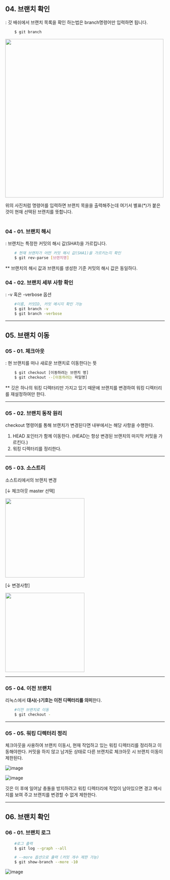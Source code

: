 <!-- 6장 브랜치 
    04. 브랜치 확인
    05. 브랜치 이동
    06. 브랜치 공간  -->

## 04. 브랜치 확인
: 깃 배쉬에서 브랜치 목록을 확인 하는법은 branch명령어만 입력하면 됩니다.

```bash
    $ git branch
```
<img width="500" src="https://user-images.githubusercontent.com/88806404/194736944-1f3db06a-bd08-4831-90cc-d89ced78e9fd.png">

위의 사진처럼 명령어를 입력하면 브랜치 목을을 출력해주는데 여기서 별표(*)가 붙은 것이 현재 선택된 브랜치를 뜻합니다.
<br><br>

### 04 - 01. 브랜치 해시
: 브랜치는 특정한 커밋의 해시 값(SHA1)을 가르킵니다.

```bash
    # 현재 브랜차가 어떤 커밋 해시 값(SHA1)을 가르키는지 확인
    $ git rev-parse [브랜치명]
```
** 브랜치의 해시 값과 브랜치를 생성한 기준 커밋의 해시 값은 동일하다.

### 04 - 02. 브랜치 세부 사항 확인
: -v 혹은 -verbose 옵션
```bash
    #이름, 커밋ID, 커밋 메시지 확인 가능
    $ git branch -v
    $ git branch -verbose
```
<hr>

## 05. 브랜치 이동
### 05 - 01. 체크아웃
: 현 브랜치를 떠나 새로운 브랜치로 이동한다는 뜻

```bash
    $ git checkout [이동하려는 브랜치 명]
    $ git checkout --[이동하려는 파일명]
```

** 깃은 하나의 워킹 디렉터리만 가지고 있기 때문에 브랜치를 변경하여 워킹 디렉터리를 재설정하여만 한다.

<hr>

### 05 - 02. 브랜치 동작 원리

checkout 명령어를 통해 브랜치가 변경된다면 내부에서는 해당 사항을 수행한다.

1. HEAD 포인터가 함께 이동한다. (HEAD는 항상 변경된 브랜치의 마지막 커밋을 가르킨다.)
2. 워킹 디렉터리를 정리한다.

<hr>

### 05 - 03. 소스트리

소스트리에서의 브랜치 변경

[↓ 체크아웃 master 선택]

<image width="250" src="https://user-images.githubusercontent.com/114063539/194742814-85055472-58ca-45f7-83b8-896700978dc6.png">

[↓ 변경사항]

<image width="250" src="https://user-images.githubusercontent.com/114063539/194742893-2c195a49-9568-45c8-8fa1-f06685bbf9f5.png">

<hr>

### 05 - 04. 이전 브랜치

리눅스에서 <b>대시(-)기호는 이전 디렉터리를 의미</b>한다.
```bash
    #이전 브랜치로 이동
    $ git checkout -
```
<hr>

### 05 - 05. 워킹 디렉터리 정리

체크아웃을 사용하여 브랜치 이동시, 현재 작업하고 있는 워킹 디렉터리를 정리하고 이동해야한다. 커밋을 하지 않고 남겨둔 상태로 다른 브랜치로 체크아웃 시 브랜치 이동이 제한된다.

![image](https://user-images.githubusercontent.com/114063539/194743098-4244a6ad-aeb7-4cd6-8a01-8799c39b6d7d.png)

![image](https://user-images.githubusercontent.com/114063539/194743162-a9205f6b-5580-4072-bf1f-aa801d79e529.png)


깃은 이 후에 일어날 충돌을 방지하려고 워킹 디렉터리에 작업이 남아있으면 경고 메시지를 보여 주고 브랜치를 변경할 수 없게 제한한다.

<hr>

## 06. 브랜치 확인
### 06 - 01. 브랜치 로그

```bash
    #로그 출력
    $ git log --graph --all

    # --more 옵션으로 츌력 (커밋 개수 제한 가능)
    $ git show-branch --more -10
```

![image](https://subicura.com/devops/build/imgs/github/git-branch.png)